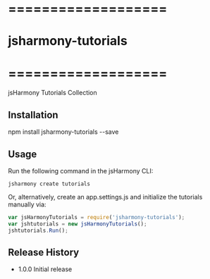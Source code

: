# ===================
# jsharmony-tutorials
# ===================

jsHarmony Tutorials Collection

## Installation

npm install jsharmony-tutorials --save

## Usage

Run the following command in the jsHarmony CLI:

```
jsharmony create tutorials
```

Or, alternatively, create an app.settings.js and initialize the tutorials manually via:

```javascript
var jsHarmonyTutorials = require('jsharmony-tutorials');
var jshtutorials = new jsHarmonyTutorials();
jshtutorials.Run();
```

## Release History

* 1.0.0 Initial release